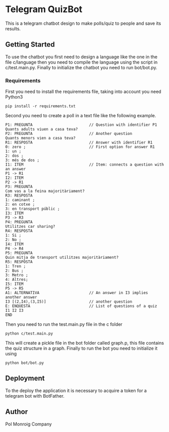 # Telegram QuizBot #

This is a telegram chatbot design to make polls/quiz to people and save its results. 

## Getting Started ##
To use the chatbot you first need to design a language like the one in the file c/language 
then you need to compile the language using the script in c/test.main.py. Finally to initialize the chatbot
you need to run bot/bot.py. 

### Requirements ###
First you need to install the requirements file, taking into account you need Python3 

```
pip install -r requirements.txt  
```
Second you need to create a poll in a text file like the following example.
```
P1: PREGUNTA                         // Question with identifier P1
Quants adults viuen a casa teva?
P2: PREGUNTA                         // Another question 
Quants menors vien a casa teva?
R1: RESPOSTA                         // Answer with identifier R1
0: zero ;                            // First option for answer R1
1: un ;
2: dos ;
3: més de dos ;
I1: ITEM                             // Item: connects a question with an answer
P1 -> R1                            
I2: ITEM
P2 -> R1
P3: PREGUNTA
Com vas a la feina majoritàriament?
R3: RESPOSTA
1: caminant ;
2: en cotxe ;
3: en transport públic ;
I3: ITEM
P3 -> R3
P4: PREGUNTA
Utilitzes car sharing?
R4: RESPOSTA
1: Si ;
2: No ;
I4: ITEM
P4 -> R4
P5: PREGUNTA
Quin mitja de transport utilitzes majoritàriament?
R5: RESPOSTA
1: Tren ;
2: Bus ;
3: Metro ;
4: Altres;
I5: ITEM
P5 -> R5
A1: ALTERNATIVA                      // An answer in I3 implies another answer 
I3 [(2,I4),(3,I5)]                   // another question
E: ENQUESTA                          // List of questions of a quiz
I1 I2 I3
END
``` 

Then you need to run the test.main.py file in the c folder
```
python c/test.main.py 
```
This will create a pickle file in the bot folder called graph.p,
this file contains the quiz structure in a graph. 
Finally to run the bot you need to initialize it using 
```
python bot/bot.py  
```

## Deployment ##
To the deploy the application it is necessary to acquire a token for a telegram bot with BotFather.  

## Author ##
Pol Monroig Company 